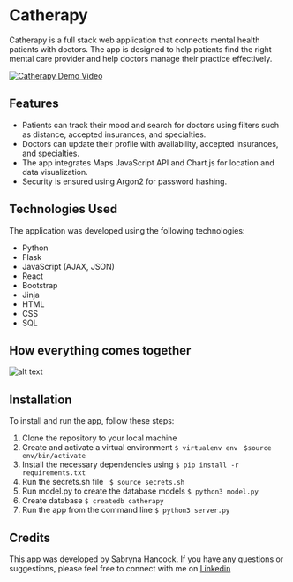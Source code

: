 # Catherapy

Catherapy is a  full stack web application that connects mental health patients with doctors. The app is designed to help patients find the right mental care provider and help doctors manage their practice effectively.

[![Catherapy Demo Video](https://i.imgur.io/Z3dlcXM_d.webp?maxwidth=640&shape=thumb&fidelity=medium&fbclid=IwAR2FQ1rfQx_Fr3yL8TtZ4YzbAW1C89MrVkzUC3wHvSwefiwHSUTP3lKy3NI)](https://www.youtube.com/watch?v=U4-HLFf7qtM)


## Features

- Patients can track their mood and search for doctors using filters such as distance, accepted insurances, and specialties.
- Doctors can update their profile with availability, accepted insurances, and specialties.
- The app integrates Maps JavaScript API and Chart.js for location and data visualization.
- Security is ensured using Argon2 for password hashing.

## Technologies Used

The application was developed using the following technologies:

- Python
- Flask
- JavaScript (AJAX, JSON)
- React
- Bootstrap
- Jinja
- HTML
- CSS
- SQL

## How everything comes together 

![alt text](https://i.imgur.io/UOVZHAn_d.webp?maxwidth=640&shape=thumb&fidelity=medium)


## Installation

To install and run the app, follow these steps:

1. Clone the repository to your local machine
2. Create and activate a virtual environment
 `$ virtualenv env`
` $source env/bin/activate`
3. Install the necessary dependencies using `$ pip install -r requirements.txt`
4. Run the secrets.sh file ` $ source secrets.sh`
5. Run model.py to create the database models `$ python3 model.py`
6. Create database `$ createdb catherapy`
7. Run the app from the command line
`$ python3 server.py`

## Credits

This app was developed by Sabryna Hancock. If you have any questions or suggestions, please feel free to connect with me on [Linkedin](https://www.linkedin.com/in/sabryna-hancock/)
